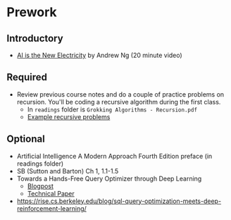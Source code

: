 Prework
======

Introductory
------

- [AI is the New Electricity](https://www.youtube.com/watch?v=fgbBtnCvcDI) by Andrew Ng (20 minute video)

Required
------

- Review previous course notes and do a couple of practice problems on recursion. You'll be coding a recursive algorithm during the first class.
    + In `readings` folder is `Grokking Algorithms - Recursion.pdf`
    + [Example recursive problems](https://www.geeksforgeeks.org/recursion-practice-problems-solutions/)

Optional
------

- Artificial Intelligence A Modern Approach Fourth Edition preface (in readings folder)
- SB (Sutton and Barton) Ch 1, 1.1-1.5
- Towards a Hands-Free Query Optimizer through Deep Learning
    - [Blogpost](https://blog.acolyer.org/2019/01/18/towards-a-hands-free-query-optimizer-through-deep-learning/)
    - [Technical Paper](http://cidrdb.org/cidr2019/papers/p96-marcus-cidr19.pdf)
- https://rise.cs.berkeley.edu/blog/sql-query-optimization-meets-deep-reinforcement-learning/